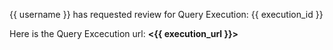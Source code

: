{{ username }} has requested review for Query Execution: {{ execution_id }}

Here is the Query Excecution url: **<{{ execution_url }}>**

